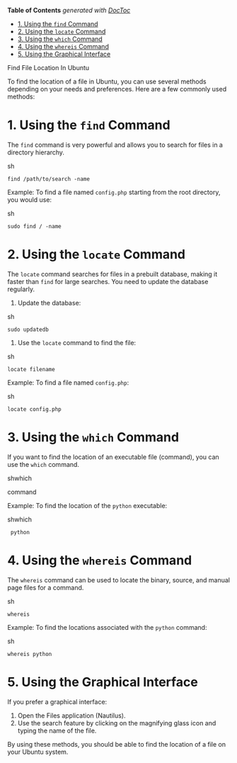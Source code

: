 <!-- START doctoc generated TOC please keep comment here to allow auto update -->
<!-- DON'T EDIT THIS SECTION, INSTEAD RE-RUN doctoc TO UPDATE -->
**Table of Contents**  *generated with [DocToc](https://github.com/thlorenz/doctoc)*

- [1\. Using the `find` Command](#1%5C-using-the%C2%A0find-command)
- [2\. Using the `locate` Command](#2%5C-using-the%C2%A0locate-command)
- [3\. Using the `which` Command](#3%5C-using-the%C2%A0which-command)
- [4\. Using the `whereis` Command](#4%5C-using-the%C2%A0whereis-command)
- [5\. Using the Graphical Interface](#5%5C-using-the-graphical-interface)

<!-- END doctoc generated TOC please keep comment here to allow auto update -->

Find File Location In Ubuntu

To find the location of a file in Ubuntu, you can use several methods depending on your needs and preferences. Here are a few commonly used methods:

# 1\. Using the `find` Command

The `find` command is very powerful and allows you to search for files in a directory hierarchy.

sh

```plaintext
find /path/to/search -name 
```

Example: To find a file named `config.php` starting from the root directory, you would use:

sh

```plaintext
sudo find / -name 
```

# 2\. Using the `locate` Command

The `locate` command searches for files in a prebuilt database, making it faster than `find` for large searches. You need to update the database regularly.

1.  Update the database:

sh

```plaintext
sudo updatedb
```

1.  Use the `locate` command to find the file:

sh

```plaintext
locate filename
```

Example: To find a file named `config.php`:

sh

```plaintext
locate config.php
```

# 3\. Using the `which` Command

If you want to find the location of an executable file (command), you can use the `which` command.

shwhich

command

Example: To find the location of the `python` executable:

shwhich

` python`

# 4\. Using the `whereis` Command

The `whereis` command can be used to locate the binary, source, and manual page files for a command.

sh

```plaintext
whereis 
```

Example: To find the locations associated with the `python` command:

sh

```plaintext
whereis python
```

# 5\. Using the Graphical Interface

If you prefer a graphical interface:

1.  Open the Files application (Nautilus).
2.  Use the search feature by clicking on the magnifying glass icon and typing the name of the file.

By using these methods, you should be able to find the location of a file on your Ubuntu system.